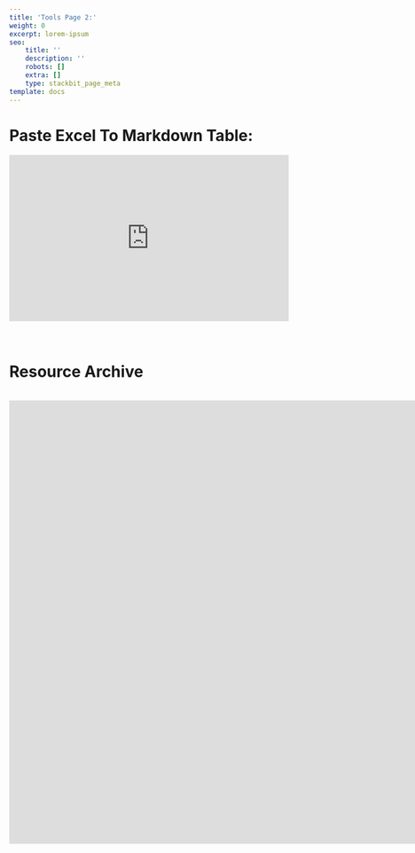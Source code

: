 ```yaml
---
title: 'Tools Page 2:'
weight: 0
excerpt: lorem-ipsum
seo:
    title: ''
    description: ''
    robots: []
    extra: []
    type: stackbit_page_meta
template: docs
---
```


# Paste Excel To Markdown Table:

<iframe height="300" style="width: 100%;" scrolling="no" title="Excel To Markdown Table" src="https://codepen.io/bgoonz/embed/JjNaPpL?default-tab=result&theme-id=dark" frameborder="no" loading="lazy" allowtransparency="true" allowfullscreen="true">
  See the Pen <a href="https://codepen.io/bgoonz/pen/JjNaPpL">
  Excel To Markdown Table</a> by Bryan C Guner (<a href="https://codepen.io/bgoonz">@bgoonz</a>)
  on <a href="https://codepen.io">CodePen</a>.
</iframe>

<br>
<br>
<br>
<h1>Resource Archive</h1>
<br>
<iframe  class="block-content" src="https://euangoddard.github.io/clipboard2markdown/" height="800px" width="1600px" scrolling="yes" frameborder="no" loading="lazy" allowtransparency="true" allowfullscreen="true" title="YouTube video
        player" frameborder="0" allow="accelerometer; autoplay; clipboard-write;
        encrypted-media; gyroscope; picture-in-picture" allowfullscreen></iframe>
